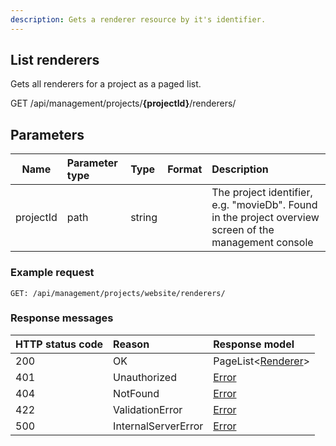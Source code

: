 ```yaml
---
description: Gets a renderer resource by it's identifier.
---
```

## List renderers

Gets all renderers for a project as a paged list.

<span class="label label--get">GET</span> /api/management/projects/**{projectId}**/renderers/

## Parameters

| Name      | Parameter type | Type   | Format | Description                                                                                            |
|-----------|:---------------|:-------|:-------|:-------------------------------------------------------------------------------------------------------|
| projectId | path           | string |        | The project identifier, e.g. "movieDb". Found in the project overview screen of the management console |

### Example request

```HTTP
GET: /api/management/projects/website/renderers/
```

### Response messages

| HTTP status code | Reason              | Response model                                 |
|:-----------------|:--------------------|:-----------------------------------------------|
| 200              | OK                  | PageList&lt;[Renderer](/model/renderer.md)&gt; |
| 401              | Unauthorized        | [Error](/key-concepts/errors.md)               |
| 404              | NotFound            | [Error](/key-concepts/errors.md)               |
| 422              | ValidationError     | [Error](/key-concepts/errors.md)               |
| 500              | InternalServerError | [Error](/key-concepts/errors.md)               |

